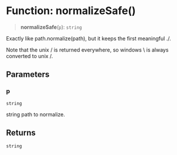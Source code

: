 # Function: normalizeSafe()

> **normalizeSafe**(`p`): `string`

Exactly like path.normalize(path), but it keeps the first meaningful ./.

Note that the unix / is returned everywhere, so windows \ is always converted to unix /.

## Parameters

### p

`string`

string path to normalize.

## Returns

`string`
